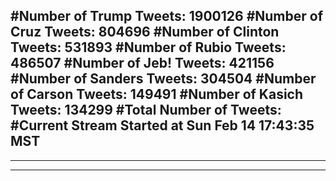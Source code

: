 #Number of Trump Tweets: 1900126
#Number of Cruz Tweets: 804696
#Number of Clinton Tweets: 531893
#Number of Rubio Tweets: 486507
#Number of Jeb! Tweets: 421156
#Number of Sanders Tweets: 304504
#Number of Carson Tweets: 149491
#Number of Kasich Tweets: 134299
#Total Number of Tweets:  
#Current Stream Started at Sun Feb 14 17:43:35 MST
---
---
---
